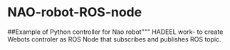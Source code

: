 # NAO-robot-ROS-node
##Example of Python controller for Nao robot"""
HADEEL work- to create Webots controler as ROS Node that subscribes and publishes ROS topic. 

